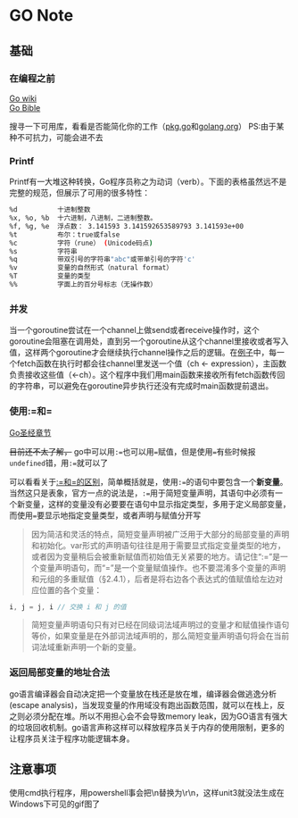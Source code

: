# GO Note  

## 基础  

### 在编程之前  

[Go wiki](https://learnku.com/go/wikis/26447)  
[Go Bible](https://books.studygolang.com/gopl-zh/)  

搜寻一下可用库，看看是否能简化你的工作（[pkg.go](https://pkg.go.dev/)和[golang.org](https://golang.org/pkg)）  PS:由于某种不可抗力，可能会进不去  

### Printf  

Printf有一大堆这种转换，Go程序员称之为动词（verb）。下面的表格虽然远不是完整的规范，但展示了可用的很多特性：  

```bash
%d          十进制整数
%x, %o, %b  十六进制，八进制，二进制整数。
%f, %g, %e  浮点数： 3.141593 3.141592653589793 3.141593e+00
%t          布尔：true或false
%c          字符（rune） (Unicode码点)
%s          字符串
%q          带双引号的字符串"abc"或带单引号的字符'c'
%v          变量的自然形式（natural format）
%T          变量的类型
%%          字面上的百分号标志（无操作数）
```  

### 并发  

当一个goroutine尝试在一个channel上做send或者receive操作时，这个goroutine会阻塞在调用处，直到另一个goroutine从这个channel里接收或者写入值，这样两个goroutine才会继续执行channel操作之后的逻辑。在[例子](./5-fetch_multi_url.go)中，每一个fetch函数在执行时都会往channel里发送一个值（ch <- expression），主函数负责接收这些值（<-ch）。这个程序中我们用main函数来接收所有fetch函数传回的字符串，可以避免在goroutine异步执行还没有完成时main函数提前退出。

### 使用:=和=  

[Go圣经章节](https://books.studygolang.com/gopl-zh/ch2/ch2-03.html)

~~目前还不太了解，~~ go中可以用`:=`也可以用`=`赋值，但是使用`=`有些时候报`undefined`错，用`:=`就可以了  

可以看看关于[:=和=的区别](https://blog.csdn.net/wei242425445/article/details/88390605)，简单概括就是，使用`:=`的语句中要包含一个**新变量**。当然这只是表象，官方一点的说法是，`:=`用于简短变量声明，其语句中必须有一个新变量，这样的变量没有必要要在语句中显示指定类型，多用于定义局部变量，而使用`=`要显示地指定变量类型，或者声明与赋值分开写  

>因为简洁和灵活的特点，简短变量声明被广泛用于大部分的局部变量的声明和初始化。var形式的声明语句往往是用于需要显式指定变量类型的地方，或者因为变量稍后会被重新赋值而初始值无关紧要的地方。请记住“:=”是一个变量声明语句，而“=”是一个变量赋值操作。也不要混淆多个变量的声明和元组的多重赋值（§2.4.1），后者是将右边各个表达式的值赋值给左边对应位置的各个变量：

```go
i, j = j, i // 交换 i 和 j 的值 
```

>简短变量声明语句只有对已经在同级词法域声明过的变量才和赋值操作语句等价，如果变量是在外部词法域声明的，那么简短变量声明语句将会在当前词法域重新声明一个新的变量。  

### 返回局部变量的地址合法  

go语言编译器会自动决定把一个变量放在栈还是放在堆，编译器会做逃逸分析(escape analysis)，当发现变量的作用域没有跑出函数范围，就可以在栈上，反之则必须分配在堆。所以不用担心会不会导致memory leak，因为GO语言有强大的垃圾回收机制。go语言声称这样可以释放程序员关于内存的使用限制，更多的让程序员关注于程序功能逻辑本身。  

## 注意事项  

使用cmd执行程序，用powershell事会把\\n替换为\\r\\n，这样unit3就没法生成在Windows下可见的gif图了  
